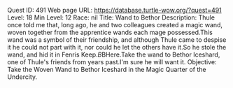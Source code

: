 Quest ID: 491
Web page URL: https://database.turtle-wow.org/?quest=491
Level: 18
Min Level: 12
Race: nil
Title: Wand to Bethor
Description: Thule once told me that, long ago, he and two colleagues created a magic wand, woven together from the apprentice wands each mage possessed.This wand was a symbol of their friendship, and although Thule came to despise it he could not part with it, nor could he let the others have it.So he stole the wand, and hid it in Fenris Keep.$B$BHere.Take the wand to Bethor Iceshard, one of Thule's friends from years past.I'm sure he will want it.
Objective: Take the Woven Wand to Bethor Iceshard in the Magic Quarter of the Undercity.
